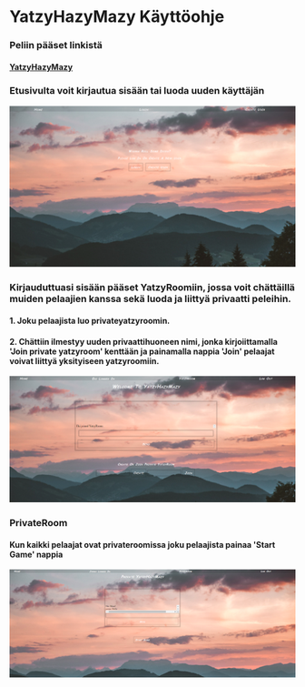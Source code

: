 # YatzyHazyMazy Käyttöohje

### Peliin pääset linkistä 
#### [YatzyHazyMazy](https://quiet-lake-59234.herokuapp.com/)

### Etusivulta voit kirjautua sisään tai luoda uuden käyttäjän 

<img src=https://github.com/Eddiejjay/FullStackProject/blob/main/Documents/Kuvat/home.png>

### Kirjauduttuasi sisään pääset YatzyRoomiin, jossa voit chättäillä muiden pelaajien kanssa sekä luoda ja liittyä privaatti peleihin. 
#### 1. Joku pelaajista luo privateyatzyroomin.
#### 2. Chättiin ilmestyy uuden privaattihuoneen nimi, jonka kirjoiittamalla 'Join private yatzyroom' kenttään ja painamalla nappia 'Join' pelaajat voivat liittyä yksityiseen yatzyroomiin.
<img src=https://github.com/Eddiejjay/FullStackProject/blob/main/Documents/Kuvat/lobby.png>

### PrivateRoom
#### Kun kaikki pelaajat ovat privateroomissa joku pelaajista painaa 'Start Game' nappia
<img src=https://github.com/Eddiejjay/FullStackProject/blob/main/Documents/Kuvat/privateroom.png>



